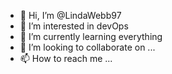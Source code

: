 - 👋 Hi, I’m @LindaWebb97
- 👀 I’m interested in devOps
- 🌱 I’m currently learning everything
- 💞️ I’m looking to collaborate on ...
- 📫 How to reach me ...

<!---
LindaWebb97/LindaWebb97 is a ✨ special ✨ repository because its `README.md` (this file) appears on your GitHub profile.
You can click the Preview link to take a look at your changes.
--->
